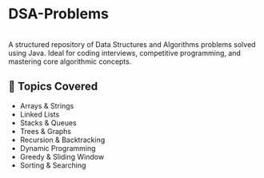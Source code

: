 # DSA-Problems
<br>
A structured repository of Data Structures and Algorithms problems solved using Java. Ideal for coding interviews, competitive programming, and mastering core algorithmic concepts.

## 🧩 Topics Covered

- Arrays & Strings
- Linked Lists
- Stacks & Queues
- Trees & Graphs
- Recursion & Backtracking
- Dynamic Programming
- Greedy & Sliding Window
- Sorting & Searching
